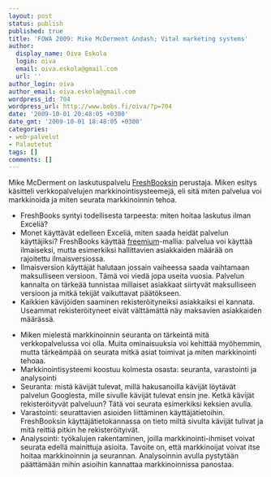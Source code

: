 ```yaml
---
layout: post
status: publish
published: true
title: 'FOWA 2009: Mike McDerment &ndash; Vital marketing systems'
author:
  display_name: Oiva Eskola
  login: oiva
  email: oiva.eskola@gmail.com
  url: ''
author_login: oiva
author_email: oiva.eskola@gmail.com
wordpress_id: 704
wordpress_url: http://www.bobs.fi/oiva/?p=704
date: '2009-10-01 20:48:05 +0300'
date_gmt: '2009-10-01 18:48:05 +0300'
categories:
- web-palvelut
- Palautetut
tags: []
comments: []
---
```

<p>Mike McDerment on laskutuspalvelu <a href="http://www.freshbooks.com/">FreshBooksin</a> perustaja. Miken esitys käsitteli verkkopalvelujen markkinointisysteemejä, eli sitä miten palvelua voi markkinoida ja miten seurata markkinoinnin tehoa.</p>
<ul>
<li> FreshBooks syntyi todellisesta tarpeesta: miten hoitaa laskutus ilman Exceliä?</li>
<li>Monet käyttävät edelleen Exceliä, miten saada heidät palvelun käyttäjiksi? FreshBooks käyttää <a title="Wikipedia: freemium" href="http://fi.wikipedia.org/wiki/Freemium">freemium</a>-mallia: palvelua voi käyttää ilmaiseksi, mutta esimerkiksi hallittavien asiakkaiden määrää on rajoitettu ilmaisversiossa.</li>
<li>Ilmaisversion käyttäjät halutaan jossain vaiheessa saada vaihtamaan maksulliseen versioon. Tämä voi viedä jopa useita vuosia. Palvelun kannalta on tärkeää tunnistaa millaiset asiakkaat siirtyvät maksulliseen versioon ja mitkä tekijät vaikuttavat päätökseen.</li>
<li>Kaikkien kävijöiden saaminen rekisteröityneiksi asiakkaiksi ei kannata. Useammat rekisteröityneet eivät välttämättä näy maksavien asiakkaiden määrässä.</li>
</ul>
<ul>
<li>Miken mielestä markkinoinnin seuranta on tärkeintä mitä verkkopalvelussa voi olla. Muita ominaisuuksia voi kehittää myöhemmin, mutta tärkeämpää on seurata mitkä asiat toimivat ja miten markkinointi tehoaa.</li>
<li>Markkinointisysteemi koostuu kolmesta osasta: seuranta, varastointi ja analysointi</li>
<li>Seuranta: mistä kävijät tulevat, millä hakusanoilla kävijät löytävät palvelun Googlesta, mille sivulle kävijät tulevat ensin jne. Ketkä kävijät rekisteröityvät palveluun? Tätä voi seurata esimerkiksi keksien avulla.</li>
<li>Varastointi: seurattavien asioiden liittäminen käyttäjätietoihin. FreshBooksin käyttäjätietokannassa on tieto miltä sivulta kävijät tulivat ja mitä reittiä pitkin he rekisteröityivät.</li>
<li>Analysointi: työkalujen rakentaminen, joilla markkinointi-ihmiset voivat seurata edellä mainittuja asioita. Tavoite on, että markkinoijat voivat itse hoitaa markkinoinnin ja seurannan. Analysoinnin avulla pystytään päättämään mihin asioihin kannattaa markkinoinnissa panostaa.</li>
</ul>
